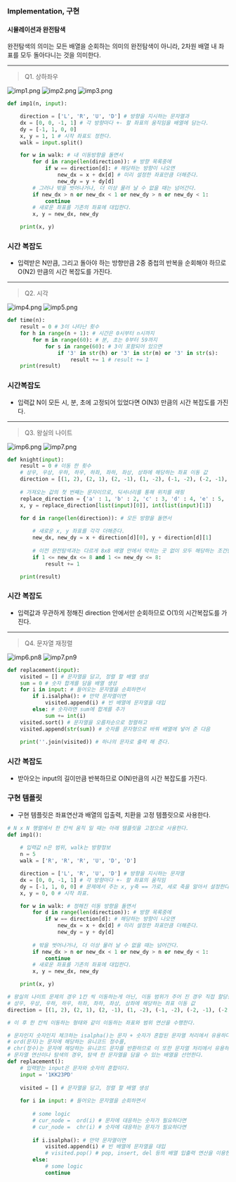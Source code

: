 ### Implementation, 구현
#### 시뮬레이션과 완전탐색

완전탐색의 의미는 모든 배열을 순회하는 의미의 완전탐색이 아니라, 2차원 배열 내 좌표를 모두 돌아다니는 것을 의미한다.

---

> Q1. 상하좌우

![imp1.png](imp1.png)
![imp2.png](imp2.png)
![imp3.png](imp3.png)

```python
def imp1(n, input):

    direction = ['L', 'R', 'U', 'D'] # 방향을 지시하는 문자열과
    dx = [0, 0, -1, 1] # 각 방향마다 +- 할 좌표의 움직임을 배열에 담는다.
    dy = [-1, 1, 0, 0]
    x, y = 1, 1 # 시작 좌표도 정한다.
    walk = input.split()

    for w in walk: # 내 이동방향을 돌면서
        for d in range(len(direction)): # 방향 목록중에
            if w == direction[d]: # 해당하는 방향이 나오면
                new_dx = x + dx[d] # 미리 설정한 좌표만큼 더해준다.
                new_dy = y + dy[d]
        # 그러나 밖을 벗어나거나, 더 이상 물러 날 수 없을 때는 넘어간다.        
        if new_dx > n or new_dx < 1 or new_dy > n or new_dy < 1:
            continue
        # 새로운 좌표를 기존의 좌표에 대입한다.    
        x, y = new_dx, new_dy

    print(x, y)
```

### 시간 복잡도
- 입력받은 N만큼, 그리고 돌아야 하는 방향만큼 2중 중첩의 반복을 순회해야 하므로 O(N2) 만큼의 시간 복잡도를 가진다.

---

> Q2. 시각

![imp4.png](imp4.png)
![imp5.png](imp5.png)

```python
def time(n):
    result = 0 # 3이 나타난 횟수
    for h in range(n + 1): # 시간은 0시부터 n시까지
        for m in range(60): # 분, 초는 0부터 59까지
            for s in range(60): # 3이 포함되어 있으면
                if '3' in str(h) or '3' in str(m) or '3' in str(s):
                    result += 1 # result += 1
    print(result)
```

### 시간복잡도
- 입력값 N이 모든 시, 분, 초에 고정되어 있었다면 O(N3) 만큼의 시간 복잡도를 가진다.

---

> Q3. 왕실의 나이트

![imp6.png](imp6.png)
![imp7.png](imp7.png)

```python
def knight(input):
    result = 0 # 이동 한 횟수
    # 상우, 우상, 우하, 하우, 하좌, 좌하, 좌상, 상좌에 해당하는 좌표 이동 값
    direction = [(1, 2), (2, 1), (2, -1), (1, -2), (-1, -2), (-2, -1), (-2, 1), (-1, 2)]
    
    # 가져오는 값의 첫 번째는 문자이므로, 딕셔너리를 통해 위치를 매핑
    replace_direction = {'a' : 1, 'b' : 2, 'c' : 3, 'd' : 4, 'e' : 5, 'f' : 6, 'g' : 7, 'h' : 8}
    x, y = replace_direction[list(input)[0]], int(list(input)[1])

    for d in range(len(direction)): # 모든 방향을 돌면서
        
        # 새로운 x, y 좌표를 각각 더해준다.
        new_dx, new_dy = x + direction[d][0], y + direction[d][1]
        
        # 이전 완전탐색과는 다르게 8x8 배열 안에서 막히는 곳 없이 모두 해당하는 조건만 count해야 한다.
        if 1 <= new_dx <= 8 and 1 <= new_dy <= 8:
            result += 1

    print(result)
```
### 시간 복잡도
- 입력값과 무관하게 정해진 direction 안에서만 순회하므로 O(1)의 시간복잡도를 가진다.

---

> Q4. 문자열 재정렬

![imp6.pn8](imp8.png)
![imp7.pn9](imp9.png)

```python
def replacement(input):
    visited = [] # 문자열을 담고, 정렬 할 배열 생성
    sum = 0 # 숫자 합계를 담을 배열 생성
    for i in input: # 들어오는 문자열을 순회하면서
        if i.isalpha(): # 만약 문자열이면
            visited.append(i) # 빈 배열에 문자열을 대입
        else: # 숫자라면 sum에 합계를 추가
            sum += int(i)
    visited.sort() # 문자열을 오름차순으로 정렬하고
    visited.append(str(sum)) # 숫자를 문자형으로 바꿔 배열에 넣어 준 다음
    
    print(''.join(visited)) # 하나의 문자로 출력 해 준다.
```
### 시간 복잡도
- 받아오는 input의 길이만큼 반복하므로 O(N)만큼의 시간 복잡도를 가진다. 

### 구현 템플릿
- 구현 템플릿은 좌표연산과 배열의 입출력, 치환을 고정 템플릿으로 사용한다.

```python
# N x N 행렬에서 한 칸씩 움직 일 때는 아래 템플릿을 고정으로 사용한다.
def imp1():
    
    # 입력값 n은 범위, walk는 방향정보
    n = 5
    walk = ['R', 'R', 'R', 'U', 'D', 'D']

    direction = ['L', 'R', 'U', 'D'] # 방향을 지시하는 문자열
    dx = [0, 0, -1, 1] # 각 방향마다 +- 할 좌표의 움직임
    dy = [-1, 1, 0, 0] # 문제에서 주는 x, y축 == 가로, 세로 축을 알아서 설정한다.
    x, y = 0, 0 # 시작 좌표.

    for w in walk: # 정해진 이동 방향을 돌면서
        for d in range(len(direction)): # 방향 목록중에
            if w == direction[d]: # 해당하는 방향이 나오면
                new_dx = x + dx[d] # 미리 설정한 좌표만큼 더해준다.
                new_dy = y + dy[d]
                
        # 밖을 벗어나거나, 더 이상 물러 날 수 없을 때는 넘어간다.        
        if new_dx > n or new_dx < 1 or new_dy > n or new_dy < 1:
            continue
        # 새로운 좌표를 기존의 좌표에 대입한다.    
        x, y = new_dx, new_dy

    print(x, y)
```
```python
# 왕실의 나이트 문제의 경우 1칸 씩 이동하는게 아닌, 이동 범위가 주어 진 경우 직접 할당한다.
# 상우, 우상, 우하, 하우, 하좌, 좌하, 좌상, 상좌에 해당하는 좌표 이동 값
direction = [(1, 2), (2, 1), (2, -1), (1, -2), (-1, -2), (-2, -1), (-2, 1), (-1, 2)]

# 이 후 한 칸씩 이동하는 형태와 같이 이동하는 좌표와 범위 연산을 수행한다.
```
```python
# 문자인지 숫자인지 체크하는 isalpha()는 문자 + 숫자가 혼합된 문자열 처리에서 유용하다.
# ord(문자)는 문자에 해당하는 유니코드 정수를,
# chr(정수)는 문자에 해당하는 유니코드 문자를 반환하므로 이 또한 문자열 처리에서 유용하다.
# 문자열 연산이나 탐색의 경우, 탐색 한 문자열을 담을 수 있는 배열을 선언한다.
def replacement():
    # 입력받는 input은 문자와 숫자의 혼합이다.
    input = '1KK23PD'
    
    visited = [] # 문자열을 담고, 정렬 할 배열 생성
    
    for i in input: # 들어오는 문자열을 순회하면서
        
        # some logic
        # cur_node =  ord(i) # 문자에 대응하는 숫자가 필요하다면
        # cur_node =  chr(i) # 숫자에 대응하는 문자가 필요하다면
        
        if i.isalpha(): # 만약 문자열이면
            visited.append(i) # 빈 배열에 문자열을 대입
            # visited.pop() # pop, insert, del 등의 배열 입출력 연산을 이용한다.
        else:
            # some logic
            continue
```